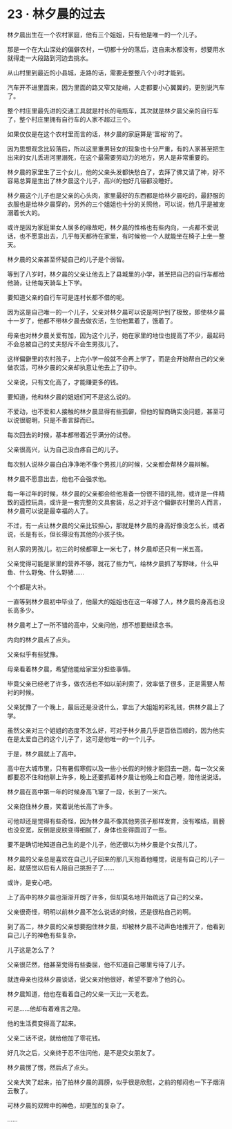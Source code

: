 <link rel="stylesheet" href="../styles/text.css" />
<h1>23 · 林夕晨的过去</h1>

林夕晨出生在一个农村家庭，他有三个姐姐，只有他是唯一的一个儿子。

那是一个在大山深处的偏僻农村，一切都十分的落后，连自来水都没有，想要用水就得走一大段路到河边去挑水。

从山村里到最近的小县城，走路的话，需要走整整八个小时才能到。

汽车开不进里面来，因为里面的路又窄又陡峭，人走都要小心翼翼的，更别说汽车了。

整个村庄里最先进的交通工具就是村长的电瓶车，其次就是林夕晨父亲的自行车了，整个村庄里拥有自行车的人家不超过三个。

如果仅仅是在这个农村里而言的话，林夕晨的家庭算是'富裕'的了。

因为思想观念比较落后，所以这里重男轻女的现象也十分严重，有的人家甚至把生出来的女儿丢进河里溺死，在这个最需要劳动力的地方，男人是非常重要的。

林夕晨的家里生了三个女儿，他的父亲头发都快愁白了，去拜了佛又请了神，好不容易总算是生出了林夕晨这个儿子，高兴的他好几宿都没睡好。

林夕晨这个儿子也是父亲的心头肉，家里最好的东西都是给林夕晨吃的，最舒服的衣服也是给林夕晨穿的，另外的三个姐姐也十分的关照他，可以说，他几乎是被宠溺着长大的。

或许是因为家庭里女人居多的缘故吧，林夕晨的性格也有些内向，一点都不爱说话，也不愿意出去，几乎每天都待在家里，有时候他一个人就能坐在椅子上坐一整天。

林夕晨的父亲甚至怀疑自己的儿子是个弱智。

等到了八岁时，林夕晨的父亲让他去上了县城里的小学，甚至把自己的自行车都给他骑，让他每天骑车上下学。

要知道父亲的自行车可是连村长都不借的呢。

因为这是自己唯一的一个儿子，父亲对林夕晨可以说是呵护到了极致，即使林夕晨十一岁了，他都不带林夕晨去做农活，生怕他累着了，饿着了。

母亲也对林夕晨关爱有加，因为这个儿子，她在家里的地位也提高了不少，最起码不会总被自己的丈夫怒斥不会生男孩儿了。

这样偏僻里的农村孩子，上完小学一般就不会再上学了，而是会开始帮自己的父亲做农活，可林夕晨的父亲却执意让他去上了初中。

父亲说，只有文化高了，才能赚更多的钱。

要知道，他和林夕晨的姐姐们可不是这么说的。

不爱动，也不爱和人接触的林夕晨显得有些孤僻，但他的智商确实没问题，甚至可以说很聪明，只是不善言辞而已。

每次回去的时候，基本都带着近乎满分的试卷。

父亲很高兴，认为自己没白疼自己的儿子。

每次别人说林夕晨白白净净地不像个男孩儿的时候，父亲都会帮林夕晨辩解。

林夕晨不愿意出去，他也不会强求他。

每一年过年的时候，林夕晨的父亲都会给他准备一份很不错的礼物，或许是一件精致的遥控玩具，或许是一套完整的文具套装，总之对于这个偏僻农村里的人而言，林夕晨可以说是最幸福的人了。

不过，有一点让林夕晨的父亲比较担心，那就是林夕晨的身高好像没怎么长，或者说，长是有长，但长得没有其他的小孩子快。

别人家的男孩儿，初三的时候都窜上一米七了，林夕晨却还只有一米五高。

父亲觉得可能是家里的营养不够，就花了些力气，给林夕晨抓了写野味，什么甲鱼、什么野兔、什么野猪……

个个都是大补。

一直等到林夕晨初中毕业了，他最大的姐姐也在这一年嫁了人，林夕晨的身高也没长高多少。

林夕晨考上了一所不错的高中，父亲问他，想不想要继续念书。

内向的林夕晨点了点头。

父亲似乎有些犹豫。

母亲看着林夕晨，希望他能给家里分担些事情。

毕竟父亲已经老了许多，做农活也不如以前利索了，效率低了很多，正是需要人帮衬的时候。

父亲犹豫了一个晚上，最后还是没说什么，拿出了大姐姐的彩礼钱，供林夕晨上了学。

虽然父亲对三个姐姐的态度不怎么好，可对于林夕晨几乎是百依百顺的，因为他实在是太爱自己的这个儿子了，这可是他唯一的一个儿子。

于是，林夕晨就上了高中。

高中在大城市里，只有暑假寒假以及一些小长假的时候才能回去一趟，每一次父亲都要忍不住和他聊上许多，晚上还要抓着林夕晨让他晚上和自己睡，陪他说说话。

林夕晨在高中第一年的时候身高飞窜了一段，长到了一米六。

父亲抱住林夕晨，笑着说他长高了许多。

可他却还是觉得有些奇怪，因为林夕晨不像其他男孩子那样发育，没有喉结，肩膀也没变宽，反倒是皮肤变得细腻了，身体也变得圆润了一些。

要不是确切地知道自己生的是个儿子，他还很以为林夕晨是个女孩儿了。

林夕晨的父亲总是喜欢在自己儿子回来的那几天抱着他睡觉，说是有自己的儿子一起，就感觉以后有人陪自己挑担子了……

或许，是安心吧。

上了高中的林夕晨也渐渐开朗了许多，但却莫名地开始疏远了自己的父亲。

父亲很奇怪，明明以前林夕晨不怎么说话的时候，还是很粘自己的啊。

到了高二，林夕晨的父亲想要抱住林夕晨，却被林夕晨不动声色地推开了，他看到自己儿子的神色有些复杂。

儿子这是怎么了？

父亲很茫然，他甚至觉得有些委屈，他不知道自己哪里亏待了儿子。

就连母亲也找林夕晨谈话，说父亲对他很好，希望不要冷了他的心。

林夕晨知道，他也在看着自己的父亲一天比一天老去。

可是……他却有着难言之隐。

他的生活费变得高了起来。

父亲二话不说，就给他加了零花钱。

好几次之后，父亲终于忍不住问他，是不是交女朋友了。

林夕晨愣了愣，然后点了点头。

父亲大笑了起来，拍了拍林夕晨的肩膀，似乎很是欣慰，之前的郁闷也一下子烟消云散了。

可林夕晨的双眸中的神色，却更加的复杂了。

……
